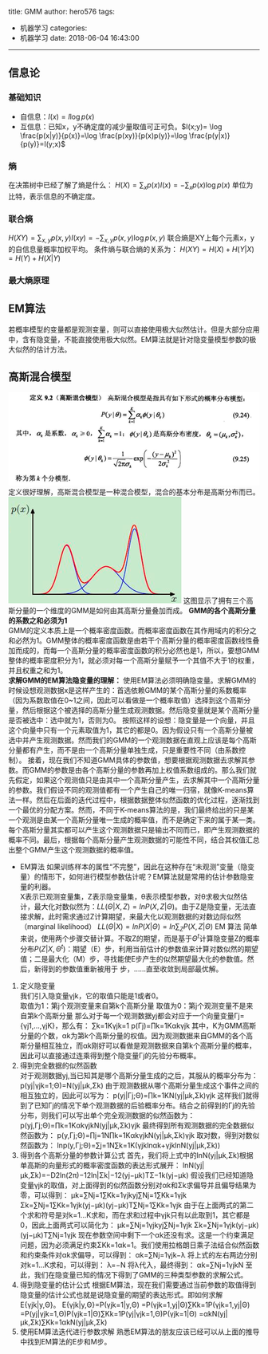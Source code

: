 title: GMM
author: hero576
tags:
  - 机器学习
categories:
  - 机器学习
date: 2018-06-04 16:43:00
---
## 信息论
### 基础知识
- 自信息：$I(x)=l\log p(x)$
- 互信息：已知x，y不确定度的减少量取值可正可负。$I(x;y)= \log \frac{p(x|y)}{p(x)}=\log \frac{p(xy)}{p(x)p(y)}=\log \frac{p(y|x)}{p(y)}=I(y;x)$

### 熵
在决策树中已经了解了熵是什么：
$H(X)=\sum_{x}p(x)I(x)=-\sum_{x}p(x)\log p(x)$
单位为比特，表示信息的不确定度。

### 联合熵
$H(XY)=\sum_{x,y}p(x,y)I(xy)=-\sum_{x,y}p(x,y)\log p(x,y)$
联合熵是XY上每个元素x，y的自信息量概率加权平均。
条件熵与联合熵的关系为：
$H(XY)=H(X)+H(Y|X)=H(Y)+H(X|Y)$

### 最大熵原理


## EM算法
若概率模型的变量都是观测变量，则可以直接使用极大似然估计。但是大部分应用中，含有隐变量，不能直接使用极大似然。EM算法就是针对隐变量模型参数的极大似然的估计方法。

## 高斯混合模型
![upload successful](/images/pasted-83.png)定义很好理解，高斯混合模型是一种混合模型，混合的基本分布是高斯分布而已。
![upload successful](/images/pasted-84.png)
这图显示了拥有三个高斯分量的一个维度的GMM是如何由其高斯分量叠加而成。
**GMM的各个高斯分量的系数之和必须为1**  
      GMM的定义本质上是一个概率密度函数。而概率密度函数在其作用域内的积分之和必然为1。GMM整体的概率密度函数是由若干个高斯分量的概率密度函数线性叠加而成的，而每一个高斯分量的概率密度函数的积分必然也是1，所以，要想GMM整体的概率密度积分为1，就必须对每一个高斯分量赋予一个其值不大于1的权重，并且权重之和为1。  
**求解GMM的EM算法隐变量的理解：**
      使用EM算法必须明确隐变量。求解GMM的时候设想观测数据x是这样产生的：首选依赖GMM的某个高斯分量的系数概率（因为系数取值在0~1之间，因此可以看做是一个概率取值）选择到这个高斯分量，然后根据这个被选择的高斯分量生成观测数据。然后隐变量就是某个高斯分量是否被选中：选中就为1，否则为0。
      按照这样的设想：隐变量是一个向量，并且这个向量中只有一个元素取值为1，其它的都是0。因为假设只有一个高斯分量被选中并产生观测数据。然而我们的GMM的一个观测数据在直观上应该是每个高斯分量都有产生，而不是由一个高斯分量单独生成，只是重要性不同（由系数控制）。
      接着，现在我们不知道GMM具体的参数值，想要根据观测数据去求解其参数。而GMM的参数是由各个高斯分量的参数再加上权值系数组成的。那么我们就先假定，如果这个观测值只是由其中一个高斯分量产生，去求解其中一个高斯分量的参数。我们假设不同的观测值都有一个产生自己的唯一归宿，就像K-means算法一样。然后在后面的迭代过程中，根据数据整体似然函数的优化过程，逐渐找到一个最优的分配方案。然而，不同于K-means算法的是，我们最终给出的只是某一个观测是由某一个高斯分量唯一生成的概率值，而不是确定下来的属于某一类。每个高斯分量其实都可以产生这个观测数据只是输出不同而已，即产生观测数据的概率不同。最后，根据每个高斯分量产生观测数据的可能性不同，结合其权值汇总出整个GMM产生这个观测数据的概率值。
- EM算法
如果训练样本的属性“不完整”，因此在这种存在“未观测”变量（隐变量）的情形下，如何进行模型参数估计呢？EM算法就是常用的估计参数隐变量的利器。   
X表示已观测变量集，Z表示隐变量集，θ表示模型参数，对θ求极大似然估计，最大化对数似然为：$LL(Θ|X,Z)=lnP(X,Z|Θ)$。由于Z是隐变量，无法直接求解，此时需求通过Z计算期望，来最大化以观测数据的对数边际似然（marginal likelihood） $LL(Θ|X)=lnP(X|Θ)=ln\sum_{Z}P(X,Z|Θ)$
EM 算法 简单来说，使用两个步骤交替计算。不取Z的期望，而是基于$Θ^t$计算隐变量Z的概率分布$P(Z|X,Θ^t)$：期望（E）步，利用当前估计的参数值来计算对数似然的期望值；二是最大化（M）步，寻找能使E步产生的似然期望最大化的参数值。然后，新得到的参数值重新被用于 步，……直至收敛到局部最优解。

1. 定义隐变量  
我们引入隐变量γjk，它的取值只能是1或者0。  
 取值为1：第j个观测变量来自第k个高斯分量
 取值为0：第j个观测变量不是来自第k个高斯分量
那么对于每一个观测数据yj都会对应于一个向量变量Γj={γj1,...,γjK}，那么有： 
∑k=1Kγjk=1
p(Γj)=∏k=1Kαkγjk
其中，K为GMM高斯分量的个数，αk为第k个高斯分量的权值。因为观测数据来自GMM的各个高斯分量相互独立，而αk刚好可以看做是观测数据来自第k个高斯分量的概率，因此可以直接通过连乘得到整个隐变量Γj的先验分布概率。
2. 得到完全数据的似然函数  
对于观测数据yj,当已知其是哪个高斯分量生成的之后，其服从的概率分布为： 
p(yj|γjk=1;Θ)=N(yj|μk,Σk)
由于观测数据从哪个高斯分量生成这个事件之间的相互独立的，因此可以写为： 
p(yj|Γj;Θ)=∏k=1KN(yj|μk,Σk)γjk
这样我们就得到了已知Γj的情况下单个观测数据的后验概率分布。结合之前得到的Γj的先验分布，则我们可以写出单个完全观测数据的似然函数为： 
p(yj,Γj;Θ)=∏k=1KαkγjkN(yj|μk,Σk)γjk
最终得到所有观测数据的完全数据似然函数为： 
p(y,Γj;Θ)=∏j=1N∏k=1KαkγjkN(yj|μk,Σk)γjk
取对数，得到对数似然函数为： 
lnp(y,Γj;Θ)=∑j=1N∑k=1K(γjklnαk+γjklnN(yj|μk,Σk))
3. 得到各个高斯分量的参数计算公式
首先，我们将上式中的lnN(yj|μk,Σk)根据单高斯的向量形式的概率密度函数的表达形式展开： 
lnN(yj|μk,Σk)=−D2ln(2π)−12ln|Σk|−12(yj−μk)TΣ−1k(yj−μk)
假设我们已经知道隐变量γjk的取值，对上面得到的似然函数分别对αk和Σk求偏导并且偏导结果为零，可以得到：
μk=∑Nj=1∑Kk=1γjkyj∑Nj=1∑Kk=1γjk
Σk=∑Nj=1∑Kk=1γjk(yj−μk)(yj−μk)T∑Nj=1∑Kk=1γjk
由于在上面两式的第二个求和符号是对k=1...K求和，而在求和过程中γjk只有以此取到1，其它都是0，因此上面两式可以简化为： 
μk=∑Nj=1γjkyj∑Nj=1γjk
Σk=∑Nj=1γjk(yj−μk)(yj−μk)T∑Nj=1γjk
现在参数空间中剩下一个αk还没有求。这是一个约束满足问题，因为必须满足约束ΣKk=1αk=1。我们使用拉格朗日乘子法结合似然函数和约束条件对αk求偏导，可以得到： 
αk=∑Nj=1γjk−λ
将上式的左右两边分别对k=1...K求和，可以得到： 
λ=−N
将λ代入，最终得到： 
αk=∑Nj=1γjkN
至此，我们在隐变量已知的情况下得到了GMM的三种类型参数的求解公式。
4. 得到隐变量的估计公式 
根据EM算法，现在我们需要通过当前参数的取值得到隐变量的估计公式也就是说隐变量的期望的表达形式。即如何求解E{γjk|y,Θ}。 
E{γjk|y,Θ}=P(γjk=1|y,Θ)
=P(γjk=1,yj|Θ)∑Kk=1P(γjk=1,yj|Θ)
=P(yj|γjk=1,Θ)P(γjk=1|Θ)∑Kk=1P(yj|γjk=1,Θ)P(γjk=1|Θ)
=αkN(yj|μk,Σk)∑Kk=1αkN(yj|μk,Σk)
5. 使用EM算法迭代进行参数求解 
熟悉EM算法的朋友应该已经可以从上面的推导中找到EM算法的E步和M步。